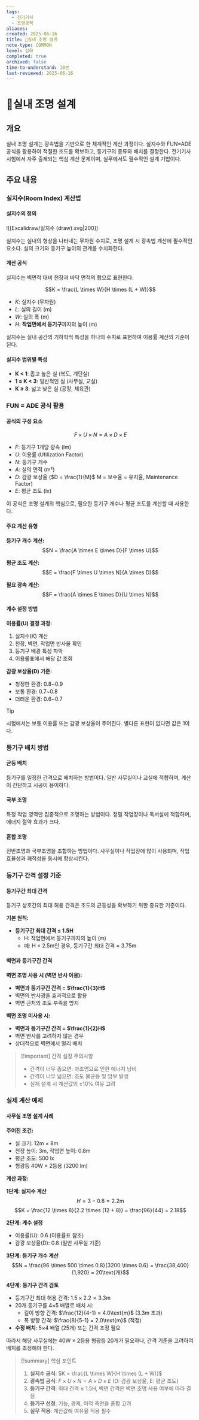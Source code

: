 ```yaml
---
tags:
  - 전기기사
  - 조명공학
aliases: 
created: 2025-06-16
title: 📝실내 조명 설계
note-type: COMMON
level: 심화
completed: true
archived: false
time-to-understand: 10분
last-reviewed: 2025-06-16
---
```


# 📝실내 조명 설계

## 개요

실내 조명 설계는 광속법을 기반으로 한 체계적인 계산 과정이다. 실지수와 FUN=ADE 공식을 활용하여 적절한 조도를 확보하고, 등기구의 종류와 배치를 결정한다. 전기기사 시험에서 자주 출제되는 핵심 계산 문제이며, 실무에서도 필수적인 설계 기법이다.

## 주요 내용

### 실지수(Room Index) 계산법

#### 실지수의 정의

![[Excalidraw/실지수 (draw).svg|200]]

실지수는 실내의 형상을 나타내는 무차원 수치로, 조명 설계 시 광속법 계산에 필수적인 요소다. 실의 크기와 등기구 높이의 관계를 수치화한다.

#### 계산 공식

실지수는 벽면적 대비 천장과 바닥 면적의 합으로 표현한다.

$$K = \frac{L \times W}{H \times (L + W)}$$

- $K$: 실지수 (무차원)
- $L$: 실의 길이 (m)
- $W$: 실의 폭 (m)  
- $H$: **작업면에서 등기구**까지의 높이 (m)

실지수는 실내 공간의 기하학적 특성을 하나의 수치로 표현하여 이용률 계산의 기준이 된다.

#### 실지수 범위별 특성
- **K < 1**: 좁고 높은 실 (복도, 계단실)
- **1 ≤ K < 3**: 일반적인 실 (사무실, 교실)
- **K ≥ 3**: 넓고 낮은 실 (공장, 체육관)

### FUN = ADE 공식 활용

#### 공식의 구성 요소
$$F \times U \times N = A \times D \times E$$

- $F$: 등기구 1개당 광속 (lm)
- $U$: 이용률 (Utilization Factor)
- $N$: 등기구 개수
- $A$: 실의 면적 (m²)
- $D$: 감광 보상율 ($D = \frac{1}{M}$ M = 보수율 = 유지율, Maintenance Factor)
- $E$: 평균 조도 (lx)

이 공식은 조명 설계의 핵심으로, 필요한 등기구 개수나 평균 조도를 계산할 때 사용한다.

#### 주요 계산 유형

**등기구 개수 계산:**
$$N = \frac{A \times E \times D}{F \times U}$$

**평균 조도 계산:**
$$E = \frac{F \times U \times N}{A \times D}$$

**필요 광속 계산:**
$$F = \frac{A \times E \times D}{U \times N}$$

#### 계수 설정 방법

**이용률(U) 결정 과정:**
1. 실지수(K) 계산
2. 천장, 벽면, 작업면 반사율 확인
3. 등기구 배광 특성 파악
4. 이용률표에서 해당 값 조회

**감광 보상율(D) 기준:**
- 청정한 환경: 0.8~0.9
- 보통 환경: 0.7~0.8
- 더러운 환경: 0.6~0.7

>[!tip]
>시험에서는 보통 이용률 또는 감광 보상율이 주어진다. 별다른 표현이 없다면 값은 1이다.
### 등기구 배치 방법

#### 균등 배치
등기구를 일정한 간격으로 배치하는 방법이다. 일반 사무실이나 교실에 적합하며, 계산이 간단하고 시공이 용이하다.

#### 국부 조명
특정 작업 영역만 집중적으로 조명하는 방법이다. 정밀 작업장이나 독서실에 적합하며, 에너지 절약 효과가 크다.

#### 혼합 조명
전반조명과 국부조명을 조합하는 방법이다. 사무실이나 작업장에 많이 사용되며, 작업 효율성과 쾌적성을 동시에 향상시킨다.

### 등기구 간격 설정 기준

#### 등기구간 최대 간격
등기구 상호간의 최대 허용 간격은 조도의 균등성을 확보하기 위한 중요한 기준이다.

**기본 원칙:**
- **등기구간 최대 간격 ≤ 1.5H**
  - H: 작업면에서 등기구까지의 높이 (m)
  - 예: H = 2.5m인 경우, 등기구간 최대 간격 = 3.75m

#### 벽면과 등기구간 간격

**벽면 조명 사용 시 (벽면 반사 이용):**
- **벽면과 등기구간 간격 = $\frac{1}{3}H$**
- 벽면의 반사광을 효과적으로 활용
- 벽면 근처의 조도 부족을 방지

**벽면 조명 미사용 시:**
- **벽면과 등기구간 간격 = $\frac{1}{2}H$**
- 벽면 반사를 고려하지 않는 경우
- 상대적으로 벽면에서 멀리 배치

>[!important] 간격 설정 주의사항
>- 간격이 너무 좁으면: 과조명으로 인한 에너지 낭비
>- 간격이 너무 넓으면: 조도 불균등 및 암부 발생
>- 실제 설계 시 계산값의 ±10% 여유 고려

### 실제 계산 예제

#### 사무실 조명 설계 사례

**주어진 조건:**
- 실 크기: 12m × 8m
- 천장 높이: 3m, 작업면 높이: 0.8m
- 평균 조도: 500 lx
- 형광등 40W × 2등용 (3200 lm)

**계산 과정:**

**1단계: 실지수 계산**
$$H = 3 - 0.8 = 2.2\text{m}$$
$$K = \frac{12 \times 8}{2.2 \times (12 + 8)} = \frac{96}{44} = 2.18$$

**2단계: 계수 설정**
- 이용률(U): 0.6 (이용률표 참조)
- 감광 보상율(D): 0.8 (일반 사무실 기준)

**3단계: 등기구 개수 계산**
$$N = \frac{96 \times 500 \times 0.8}{3200 \times 0.6} = \frac{38,400}{1,920} = 20\text{개}$$

**4단계: 등기구 간격 검토**
- 등기구간 최대 허용 간격: $1.5 \times 2.2 = 3.3\text{m}$
- 20개 등기구를 4×5 배열로 배치 시:
  - 길이 방향 간격: $\frac{12}{4-1} = 4.0\text{m}$ (3.3m 초과)
  - 폭 방향 간격: $\frac{8}{5-1} = 2.0\text{m}$ (적정)
- **수정 배치**: 5×4 배열 (25개) 또는 간격 조정 필요

따라서 해당 사무실에는 40W × 2등용 형광등 20개가 필요하나, 간격 기준을 고려하여 배치를 조정해야 한다.


>[!summary] 핵심 포인트
>1. **실지수 공식**: $K = \frac{L \times W}{H \times (L + W)}$
>2. **광속법 공식**: $F \times U \times N = A \times D \times E$ (D: 감광 보상율, E: 평균 조도)
>3. **등기구 간격**: 최대 간격 ≤ 1.5H, 벽면 간격은 벽면 조명 사용 여부에 따라 결정
>4. **등기구 선정**: 기능, 경제, 미적 측면을 종합 고려
>5. **실무 적용**: 계산값에 여유율 적용 필수





